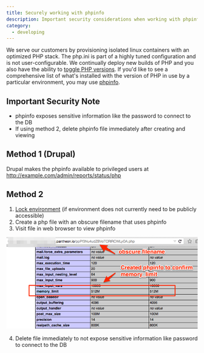 ```yaml
---
title: Securely working with phpinfo
description: Important security considerations when working with phpinfo on Pantheon
category:
  - developing
---
```


We serve our customers by provisioning isolated linux containers with an optimized PHP stack. The php.ini is part of a highly tuned configuration and is not user-configurable.
We continually deploy new builds of PHP and you also have the ability to [toggle PHP versions](
https://pantheon.io/docs/articles/sites/settings/toggling-between-php-versions/). If you'd like to see
a comprehensive list of what's installed with the version of PHP in use by a particular environment, you may use [phpinfo](http://php.net/manual/en/function.phpinfo.php).

## **Important Security Note**

 * phpinfo exposes sensitive information like the password to connect to the DB
 * If using method 2, delete phpinfo file immediately after creating and viewing


## Method 1 (Drupal)

Drupal makes the phpinfo available to privileged users at http://example.com/admin/reports/status/php


## Method 2

1. [Lock environment](https://pantheon.io/docs/articles/sites/security/locking-your-site/)  (if environment does not currently need to be publicly accessible)
2. Create a php file with an obscure filename that uses phpinfo
3. Visit file in web browser to view phpinfo

 ![obscure-phpinfo-filename](/source/docs/assets/images/obscure-phpinfo-delete-immediately.png)

4. Delete file immediately to not expose sensitive information like password to connect to the DB
